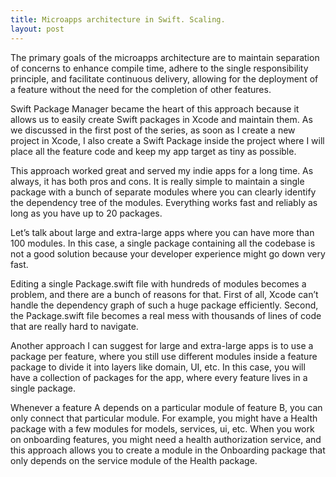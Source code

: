 ```yaml
---
title: Microapps architecture in Swift. Scaling.
layout: post
---
```


The primary goals of the microapps architecture are to maintain separation of concerns to enhance compile time, adhere to the single responsibility principle, and facilitate continuous delivery, allowing for the deployment of a feature without the need for the completion of other features.

Swift Package Manager became the heart of this approach because it allows us to easily create Swift packages in Xcode and maintain them. As we discussed in the first post of the series, as soon as I create a new project in Xcode, I also create a Swift Package inside the project where I will place all the feature code and keep my app target as tiny as possible.

This approach worked great and served my indie apps for a long time. As always, it has both pros and cons. It is really simple to maintain a single package with a bunch of separate modules where you can clearly identify the dependency tree of the modules. Everything works fast and reliably as long as you have up to 20 packages.

Let’s talk about large and extra-large apps where you can have more than 100 modules. In this case, a single package containing all the codebase is not a good solution because your developer experience might go down very fast.

Editing a single Package.swift file with hundreds of modules becomes a problem, and there are a bunch of reasons for that. First of all, Xcode can’t handle the dependency graph of such a huge package efficiently. Second, the Package.swift file becomes a real mess with thousands of lines of code that are really hard to navigate.

Another approach I can suggest for large and extra-large apps is to use a package per feature, where you still use different modules inside a feature package to divide it into layers like domain, UI, etc. In this case, you will have a collection of packages for the app, where every feature lives in a single package.

Whenever a feature A depends on a particular module of feature B, you can only connect that particular module. For example, you might have a Health package with a few modules for models, services, ui, etc. When you work on onboarding features, you might need a health authorization service, and this approach allows you to create a module in the Onboarding package that only depends on the service module of the Health package.
